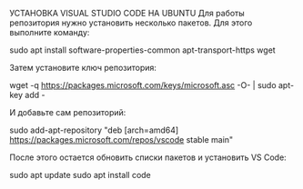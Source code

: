 УСТАНОВКА VISUAL STUDIO CODE НА UBUNTU
Для работы репозитория нужно установить несколько пакетов. Для этого выполните команду:

sudo apt install software-properties-common apt-transport-https wget

Затем установите ключ репозитория:

wget -q https://packages.microsoft.com/keys/microsoft.asc -O- | sudo apt-key add -

И добавьте сам репозиторий:

sudo add-apt-repository "deb [arch=amd64] https://packages.microsoft.com/repos/vscode stable main"

После этого остается обновить списки пакетов и установить VS Code:

sudo apt update
sudo apt install code
